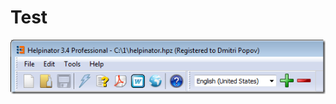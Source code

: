 # Test

![264733B0-0907-4710-BF67-CFFF8D2A5163.png](images/%7B264733B0-0907-4710-BF67-CFFF8D2A5163%7D.png "264733B0-0907-4710-BF67-CFFF8D2A5163.png")